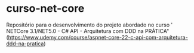 # curso-net-core
Repositório para o desenvolvimento do projeto abordado no curso ' NETCore 3.1/NET5.0 - C# API - Arquitetura com DDD na PRÁTICA" (https://www.udemy.com/course/aspnet-core-22-c-api-com-arquitetura-ddd-na-pratica)
